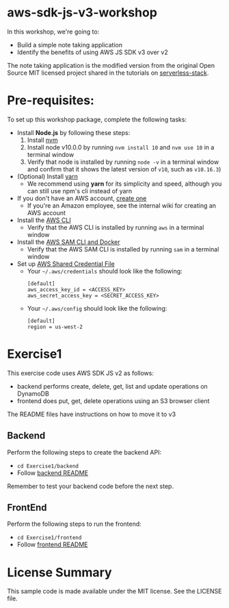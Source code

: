 # aws-sdk-js-v3-workshop

In this workshop, we're going to:

- Build a simple note taking application
- Identify the benefits of using AWS JS SDK v3 over v2

The note taking application is the modified version from the original Open Source MIT licensed project shared in the tutorials on [serverless-stack](http://serverless-stack.com).

# Pre-requisites:

To set up this workshop package, complete the following tasks:

- Install **Node.js** by following these steps:
  1. Install [nvm](https://github.com/nvm-sh/nvm#installation-and-update)
  1. Install node v10.0.0 by running `nvm install 10` and `nvm use 10` in a terminal window
  1. Verify that node is installed by running `node -v` in a terminal window and confirm that it shows the latest version of `v10`, such as `v10.16.3`)
- (Optional) Install [yarn](https://yarnpkg.com/en/docs/install)
  - We recommend using **yarn** for its simplicity and speed, although you can still use npm's cli instead of yarn
- If you don't have an AWS account, [create one](https://aws.amazon.com/premiumsupport/knowledge-center/create-and-activate-aws-account/)
  - If you're an Amazon employee, see the internal wiki for creating an AWS account
- Install the [AWS CLI](https://aws.amazon.com/cli/)
  - Verify that the AWS CLI is installed by running `aws` in a terminal window
- Install the [AWS SAM CLI and Docker](https://docs.aws.amazon.com/serverless-application-model/latest/developerguide/serverless-sam-cli-install.html)
  - Verify that the AWS SAM CLI is installed by running `sam` in a terminal window
- Set up [AWS Shared Credential File](https://docs.aws.amazon.com/cli/latest/userguide/cli-configure-files.html)
  - Your `~/.aws/credentials` should look like the following:
    ```
    [default]
    aws_access_key_id = <ACCESS_KEY>
    aws_secret_access_key = <SECRET_ACCESS_KEY>
    ```
  - Your `~/.aws/config` should look like the following:
    ```
    [default]
    region = us-west-2
    ```

# Exercise1

This exercise code uses AWS SDK JS v2 as follows:

- backend performs create, delete, get, list and update operations on DynamoDB
- frontend does put, get, delete operations using an S3 browser client

The README files have instructions on how to move it to v3

## Backend

Perform the following steps to create the backend API:

- `cd Exercise1/backend`
- Follow [backend README](./Exercise1/backend/README.md)

Remember to test your backend code before the next step.

## FrontEnd

Perform the following steps to run the frontend:

- `cd Exercise1/frontend`
- Follow [frontend README](./Exercise1/frontend/README.md)

# License Summary

This sample code is made available under the MIT license. See the LICENSE file.
